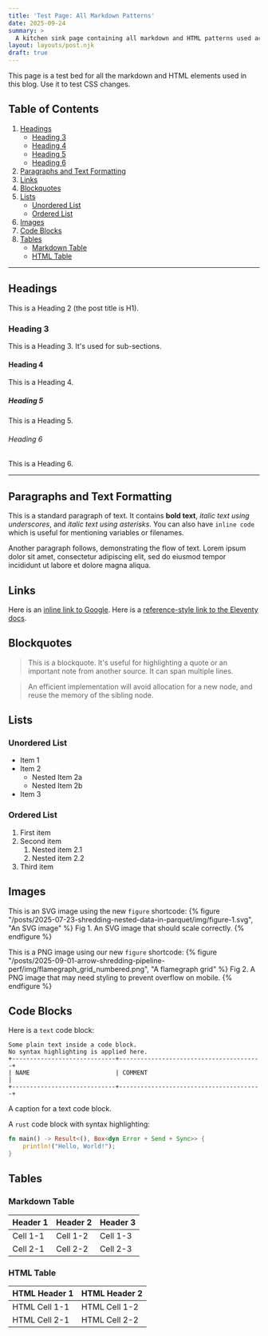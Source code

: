 ```yaml
---
title: 'Test Page: All Markdown Patterns'
date: 2025-09-24
summary: >
  A kitchen sink page containing all markdown and HTML patterns used across the blog for easy styling and testing.
layout: layouts/post.njk
draft: true
---
```


This page is a test bed for all the markdown and HTML elements used in this blog. Use it to test CSS changes.

<nav class="toc" aria-labelledby="toc-heading">
  <h2 id="toc-heading">Table of Contents</h2>
  <ol>
    <li>
      <a href="#headings">Headings</a>
      <ul>
        <li><a href="#heading-3">Heading 3</a></li>
        <li><a href="#heading-4">Heading 4</a></li>
        <li><a href="#heading-5">Heading 5</a></li>
        <li><a href="#heading-6">Heading 6</a></li>
      </ul>
    </li>
    <li><a href="#paragraphs-and-text-formatting">Paragraphs and Text Formatting</a></li>
    <li><a href="#links">Links</a></li>
    <li><a href="#blockquotes">Blockquotes</a></li>
    <li>
      <a href="#lists">Lists</a>
      <ul>
        <li><a href="#unordered-list">Unordered List</a></li>
        <li><a href="#ordered-list">Ordered List</a></li>
      </ul>
    </li>
    <li><a href="#images">Images</a></li>
    <li><a href="#code-blocks">Code Blocks</a></li>
    <li>
      <a href="#tables">Tables</a>
      <ul>
        <li><a href="#markdown-table">Markdown Table</a></li>
        <li><a href="#html-table">HTML Table</a></li>
      </ul>
    </li>
  </ol>
</nav>

---

## Headings

This is a Heading 2 (the post title is H1).

### Heading 3

This is a Heading 3. It's used for sub-sections.

#### Heading 4

This is a Heading 4.

##### Heading 5

This is a Heading 5.

###### Heading 6

This is a Heading 6.

---

## Paragraphs and Text Formatting

This is a standard paragraph of text. It contains **bold text**, _italic text using underscores_, and _italic text using asterisks_. You can also have `inline code` which is useful for mentioning variables or filenames.

Another paragraph follows, demonstrating the flow of text. Lorem ipsum dolor sit amet, consectetur adipiscing elit, sed do eiusmod tempor incididunt ut labore et dolore magna aliqua.

## Links

Here is an [inline link to Google](https://www.google.com).
Here is a [reference-style link to the Eleventy docs][11ty].

[11ty]: https://www.11ty.dev/

## Blockquotes

> This is a blockquote. It's useful for highlighting a quote or an important note from another source. It can span multiple lines.

> An efficient implementation will avoid allocation for a new node, and reuse the memory of the sibling node.

## Lists

### Unordered List

- Item 1
- Item 2
  - Nested Item 2a
  - Nested Item 2b
- Item 3

### Ordered List

1.  First item
2.  Second item
    1.  Nested item 2.1
    2.  Nested item 2.2
3.  Third item

## Images

This is an SVG image using the new `figure` shortcode:
{% figure "/posts/2025-07-23-shredding-nested-data-in-parquet/img/figure-1.svg", "An SVG image" %}
Fig 1. An SVG image that should scale correctly.
{% endfigure %}

This is a PNG image using our new `figure` shortcode:
{% figure "/posts/2025-09-01-arrow-shredding-pipeline-perf/img/flamegraph_grid_numbered.png", "A flamegraph grid" %}
Fig 2. A PNG image that may need styling to prevent overflow on mobile.
{% endfigure %}

## Code Blocks

Here is a `text` code block:

```text
Some plain text inside a code block.
No syntax highlighting is applied here.
+-----------------------------+----------------------------------------+
| NAME                        | COMMENT                                |
+-----------------------------+----------------------------------------+
```

<figcaption>A caption for a text code block.</figcaption>

A `rust` code block with syntax highlighting:

```rust
fn main() -> Result<(), Box<dyn Error + Send + Sync>> {
    println!("Hello, World!");
}
```

## Tables

### Markdown Table

| Header 1 | Header 2 | Header 3 |
| -------- | -------- | -------- |
| Cell 1-1 | Cell 1-2 | Cell 1-3 |
| Cell 2-1 | Cell 2-2 | Cell 2-3 |

### HTML Table

<table>
  <thead>
    <tr>
      <th>HTML Header 1</th>
      <th>HTML Header 2</th>
    </tr>
  </thead>
  <tbody>
    <tr>
      <td>HTML Cell 1-1</td>
      <td>HTML Cell 1-2</td>
    </tr>
    <tr>
      <td>HTML Cell 2-1</td>
      <td>HTML Cell 2-2</td>
    </tr>
  </tbody>
</table>
